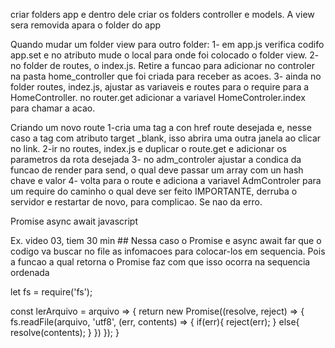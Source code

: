 
criar folders app e dentro dele criar os folders controller e models. A view sera removida apara o folder do app

Quando mudar um folder view para outro folder:
1- em app.js verifica codifo app.set e no atributo mude o local para onde foi colocado o folder view.
2- no folder de routes, o index.js. Retire a funcao para adicionar no controler na pasta home_controller que foi criada para receber as acoes.
3- ainda no folder routes, indez.js, ajustar as variaveis e routes para o require para a HomeController. no router.get adicionar a variavel HomeControler.index para chamar a acao.


Criando um novo route
1-cria uma tag a con href route desejada e, nesse caso a tag com atributo target _blank, isso abrira uma outra janela ao clicar no link.
2-ir no routes, index.js e duplicar o route.get e adicionar os parametros da rota desejada
3- no adm_controler ajustar a condica da funcao de render para send, o qual deve passar um array com un hash chave e valor
4- volta para o route e adiciona a variavel AdmControler para um require do caminho o qual deve ser feito
IMPORTANTE, derruba o servidor e restartar de novo, para complicao. Se nao da erro.

Promise async await javascript

Ex. video 03, tiem 30 min ## Nessa caso o Promise e async await far que o codigo va buscar no file as infomacoes para colocar-los em sequencia. Pois a funcao a qual retorna o Promise faz com que isso ocorra na sequencia ordenada

let fs = require('fs');

const lerArquivo = arquivo => {
  return new Promise((resolve, reject) => {
    fs.readFile(arquivo, 'utf8', (err, contents) => {
      if(err){
        reject(err);
      }
      else{
        resolve(contents);
      }
    })
  });
}


